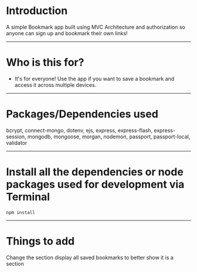 # Introduction

A simple Bookmark app built using MVC Architecture and authorization so anyone can sign up and bookmark their own links!

---

# Who is this for? 

- It's for everyone! Use the app if you want to save a bookmark and access it across multiple devices.

---

# Packages/Dependencies used 

bcrypt, connect-mongo, dotenv, ejs, express, express-flash, express-session, mongodb, mongoose, morgan, nodemon, passport, passport-local, validator

---

# Install all the dependencies or node packages used for development via Terminal

`npm install` 

---

# Things to add
Change the section display all saved bookmarks to better show it is a section
